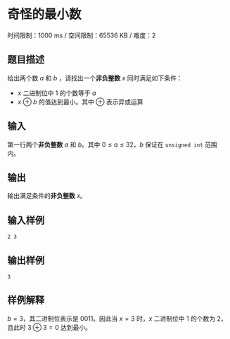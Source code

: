 # 奇怪的最小数

时间限制：1000 ms / 空间限制：65536 KB / 难度：2

## 题目描述

给出两个数 $a$ 和 $b$ ，请找出一个**非负整数** $x$ 同时满足如下条件：

* $x$ 二进制位中 $1$ 的个数等于 $a$
* $x$ $\oplus$ $b$ 的值达到最小。其中 $\oplus$ 表示异或运算

## 输入

第一行两个**非负整数** $a$ 和 $b$。其中 $0 \le a \le 32$，$b$ 保证在 `unsigned int` 范围内。

## 输出

输出满足条件的**非负整数** $x$。

## 输入样例

    2 3

## 输出样例

    3

## 样例解释

$b = 3$，其二进制位表示是 $0011$。因此当 $x = 3$ 时，$x$ 二进制位中 $1$ 的个数为 $2$，且此时  $3 \oplus 3 = 0$ 达到最小。
